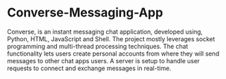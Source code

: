 # Converse-Messaging-App
Converse, is an instant messaging chat application, developed using, Python, HTML, JavaScript and Shell. The project mostly leverages socket programming and multi-thread processing techniques. The chat functionality lets users create personal accounts from where they will send messages to other chat apps users. A server is setup to handle user requests to connect and exchange messages in real-time.
